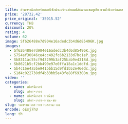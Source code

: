 ```yaml
---
title: อ่างเซรามิกสําหรับสถานีซักผ้าผมร้านทําผมฟลัชนวดแชมพูเตียงรวมไฟเบอร์กลาส
price: '28732.42'
price_original: '35915.52'
currency: THB
discount: 20%
rating: 4
volume: 62
image: Sf626488e7d904e16adedc3b4d6d85496K.jpg
images:
  - Sf626488e7d904e16adedc3b4d6d85496K.jpg
  - S754af30046ce4cc492fc6b2133d7bc1eP.jpg
  - Sb8311ac55cf943299b3af25bab9e4318d.jpg
  - Sb8621b5cf2bb490e97e0ffa18a1c1ddfd.jpg
  - Sb4c16e4a5be941bbb15d9fd1b52e46edc.jpg
  - S1d4c022730df4b33bb5e43fe88f69308n.jpg
video: ''
categories:
  - name: เฟอร์นิเจอร์
    slug: เฟอร-เจอร
  - name: เฟอร์นิเจอร์ พาณิชย์
    slug: เฟอร-เจอร-พาณ-ชย
slug: างเซราม-กส-าหร-บสถาน-กผ
encode: oEsj7hU
lang: th
---
```

  
